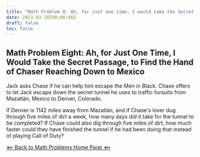 ```yaml
---
title: "Math Problem 8: Ah, for just one time, I would take the Secret Passage, to Find the Hand of Chaser Reading Down to Mexico"
date: 2023-03-18T00:00:08Z
draft: false
toc: false
---
```


## Math Problem Eight: Ah, for Just One Time, I Would Take the Secret Passage, to Find the Hand of Chaser Reaching Down to Mexico

Jack asks Chase if he can help him escape the Men in Black. Chase offers to let Jack escape down the secret tunnel he uses to traffic fursuits from Mazatlán, Mexico to Denver, Colorado. 

If Denver is 1142 miles away from Mazatlán, and if Chase's lover dug through five miles of dirt a week, how many days did it take for the tunnel to be completed? If Chase could also dig through five miles of dirt, how much faster could they have finished the tunnel if he had been doing that instead of playing Call of Duty?

[<== Back to Math Problems Home Page <==](/humor/problems/#season-two-twilight-of-the-wiki-god)
